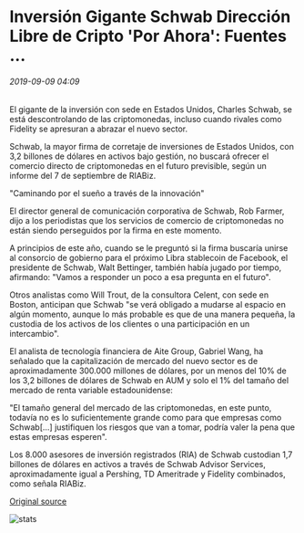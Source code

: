 # Inversión Gigante Schwab Dirección Libre de Cripto 'Por Ahora': Fuentes ...

###### 2019-09-09 04:09

El gigante de la inversión con sede en Estados Unidos, Charles Schwab, se está descontrolando de las criptomonedas, incluso cuando rivales como Fidelity se apresuran a abrazar el nuevo sector.

Schwab, la mayor firma de corretaje de inversiones de Estados Unidos, con 3,2 billones de dólares en activos bajo gestión, no buscará ofrecer el comercio directo de criptomonedas en el futuro previsible, según un informe del 7 de septiembre de RIABiz.

"Caminando por el sueño a través de la innovación"

El director general de comunicación corporativa de Schwab, Rob Farmer, dijo a los periodistas que los servicios de comercio de criptomonedas no están siendo perseguidos por la firma en este momento.

A principios de este año, cuando se le preguntó si la firma buscaría unirse al consorcio de gobierno para el próximo Libra stablecoin de Facebook, el presidente de Schwab, Walt Bettinger, también había jugado por tiempo, afirmando: "Vamos a responder un poco a esa pregunta en el futuro".

Otros analistas como Will Trout, de la consultora Celent, con sede en Boston, anticipan que Schwab "se verá obligado a mudarse al espacio en algún momento, aunque lo más probable es que de una manera pequeña, la custodia de los activos de los clientes o una participación en un intercambio".

El analista de tecnología financiera de Aite Group, Gabriel Wang, ha señalado que la capitalización de mercado del nuevo sector es de aproximadamente 300.000 millones de dólares, por un menos del 10% de los 3,2 billones de dólares de Schwab en AUM y solo el 1% del tamaño del mercado de renta variable estadounidense:

"El tamaño general del mercado de las criptomonedas, en este punto, todavía no es lo suficientemente grande como para que empresas como Schwab[...] justifiquen los riesgos que van a tomar, podría valer la pena que estas empresas esperen".

Los 8.000 asesores de inversión registrados (RIA) de Schwab custodian 1,7 billones de dólares en activos a través de Schwab Advisor Services, aproximadamente igual a Pershing, TD Ameritrade y Fidelity combinados, como señala RIABiz.

[Original source](https://cointelegraph.com/news/investment-giant-schwab-steering-clear-of-crypto-for-now-sources)

![stats](https://c.statcounter.com/11760860/0/a89fa40b/1/ "stats")